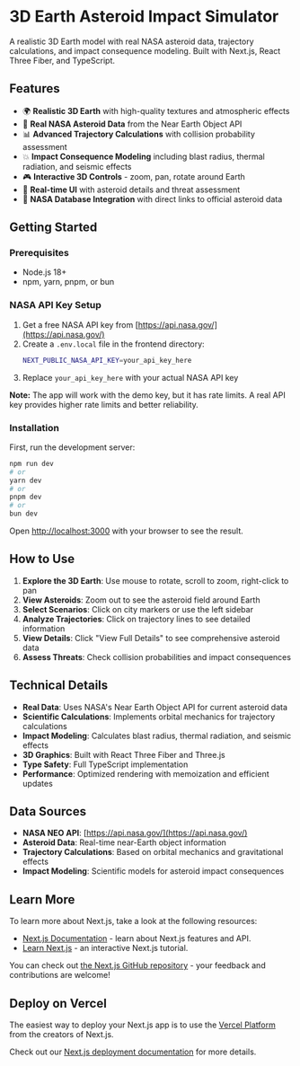 # 3D Earth Asteroid Impact Simulator

A realistic 3D Earth model with real NASA asteroid data, trajectory calculations, and impact consequence modeling. Built with Next.js, React Three Fiber, and TypeScript.

## Features

- 🌍 **Realistic 3D Earth** with high-quality textures and atmospheric effects
- 🚀 **Real NASA Asteroid Data** from the Near Earth Object API
- 📊 **Advanced Trajectory Calculations** with collision probability assessment
- 💥 **Impact Consequence Modeling** including blast radius, thermal radiation, and seismic effects
- 🎮 **Interactive 3D Controls** - zoom, pan, rotate around Earth
- 📱 **Real-time UI** with asteroid details and threat assessment
- 🔗 **NASA Database Integration** with direct links to official asteroid data

## Getting Started

### Prerequisites

- Node.js 18+ 
- npm, yarn, pnpm, or bun

### NASA API Key Setup

1. Get a free NASA API key from [https://api.nasa.gov/](https://api.nasa.gov/)
2. Create a `.env.local` file in the frontend directory:
   ```bash
   NEXT_PUBLIC_NASA_API_KEY=your_api_key_here
   ```
3. Replace `your_api_key_here` with your actual NASA API key

**Note:** The app will work with the demo key, but it has rate limits. A real API key provides higher rate limits and better reliability.

### Installation

First, run the development server:

```bash
npm run dev
# or
yarn dev
# or
pnpm dev
# or
bun dev
```

Open [http://localhost:3000](http://localhost:3000) with your browser to see the result.

## How to Use

1. **Explore the 3D Earth**: Use mouse to rotate, scroll to zoom, right-click to pan
2. **View Asteroids**: Zoom out to see the asteroid field around Earth
3. **Select Scenarios**: Click on city markers or use the left sidebar
4. **Analyze Trajectories**: Click on trajectory lines to see detailed information
5. **View Details**: Click "View Full Details" to see comprehensive asteroid data
6. **Assess Threats**: Check collision probabilities and impact consequences

## Technical Details

- **Real Data**: Uses NASA's Near Earth Object API for current asteroid data
- **Scientific Calculations**: Implements orbital mechanics for trajectory calculations
- **Impact Modeling**: Calculates blast radius, thermal radiation, and seismic effects
- **3D Graphics**: Built with React Three Fiber and Three.js
- **Type Safety**: Full TypeScript implementation
- **Performance**: Optimized rendering with memoization and efficient updates

## Data Sources

- **NASA NEO API**: [https://api.nasa.gov/](https://api.nasa.gov/)
- **Asteroid Data**: Real-time near-Earth object information
- **Trajectory Calculations**: Based on orbital mechanics and gravitational effects
- **Impact Modeling**: Scientific models for asteroid impact consequences

## Learn More

To learn more about Next.js, take a look at the following resources:

- [Next.js Documentation](https://nextjs.org/docs) - learn about Next.js features and API.
- [Learn Next.js](https://nextjs.org/learn) - an interactive Next.js tutorial.

You can check out [the Next.js GitHub repository](https://github.com/vercel/next.js) - your feedback and contributions are welcome!

## Deploy on Vercel

The easiest way to deploy your Next.js app is to use the [Vercel Platform](https://vercel.com/new?utm_medium=default-template&filter=next.js&utm_source=create-next-app&utm_campaign=create-next-app-readme) from the creators of Next.js.

Check out our [Next.js deployment documentation](https://nextjs.org/docs/app/building-your-application/deploying) for more details.
